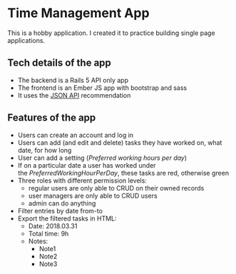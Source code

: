 # Time Management App

This is a hobby application. I created it to practice building single page applications.

## Tech details of the app
- The backend is a Rails 5 API only app
- The frontend is an Ember JS app with bootstrap and sass
- It uses the [JSON API](http://jsonapi.org/) recommendation

## Features of the app
- Users can create an account and log in
- Users can add (and edit and delete) tasks they have worked on, what date, for how long
- User can add a setting (*Preferred working hours per day*)
- If on a particular date a user has worked under the *PreferredWorkingHourPerDay*, these tasks are red, otherwise green
- Three roles with different permission levels:
  - regular users are only able to CRUD on their owned records
  - user managers are only able to CRUD users
  - admin can do anything
- Filter entries by date from-to
- Export the filtered tasks in HTML:
    - Date: 2018.03.31
    - Total time: 9h
    - Notes:
        - Note1
        - Note2
        - Note3
